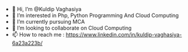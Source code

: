 - 👋 Hi, I’m @Kuldip Vaghasiya 
- 👀 I’m interested in Php, Python Programming And Cloud Computing 
- 🌱 I’m currently pursuing MCA
- 💞️ I’m looking to collaborate on Cloud Computing 
- 📫 How to reach me : https://www.linkedin.com/in/kuldip-vaghasiya-6a23a223b/

